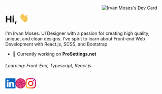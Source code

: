 <a href="https://app.daily.dev/irvan_moses"><img align='right' src="https://api.daily.dev/devcards/c3a197328ace48ada3e0fdfba2812941.png?r=kgc" width="200" alt="Irvan Moses's Dev Card"/></a>

# Hi, <img src="https://raw.githubusercontent.com/irvanmoses/irvanmoses/main/wave.gif" width="30px" height="30px" />

<!--
**irvanmoses/irvanmoses** is a ✨ _special_ ✨ repository because its `README.md` (this file) appears on your GitHub profile. -->

I'm Irvan Moses. UI Designer with a passion for creating high quality, unique, and clean designs. I've spirit to learn about Front-end Web Development with React.js, SCSS, and Bootstrap.

- 💼 Currently working on **ProSettings.net**

###### Learning: Front-End, Typescript, React.js


<a href="https://www.linkedin.com/in/irvan-moses-2784771b0">
    <img height="32" align="left" alt="LinkedIn" src="icons/linkedin.png" />
</a>

<a href="https://dribbble.com/cszach">
    <img height="32" align="left" alt="Dribbble" src="icons/dribbble.png" />
</a>

<a href="https://www.instagram.com/irvan_moses">
    <img height="32" align="left" alt="Instagram" src="icons/instagram.png" />
</a>
